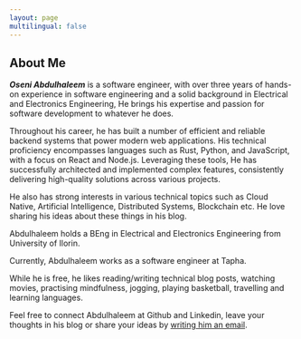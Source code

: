 ```yaml
---
layout: page
multilingual: false
---
```


## About Me

**_Oseni Abdulhaleem_** is a software engineer, with over three years of hands-on experience in software engineering and a solid background in Electrical and Electronics Engineering, He brings his expertise and passion for software development to whatever he does.

Throughout his career, he has built a number of efficient and reliable backend systems that power modern web applications. His technical proficiency encompasses languages such as Rust, Python, and JavaScript, with a focus on React and Node.js. Leveraging these tools, He has successfully architected and implemented complex features, consistently delivering high-quality solutions across various projects.

He also has strong interests in various technical topics such as Cloud Native, Artificial Intelligence, Distributed Systems, Blockchain etc. He love sharing his ideas about these things in his blog.

Abdulhaleem holds a BEng in Electrical and Electronics Engineering from University of Ilorin.

Currently, Abdulhaleem works as a software engineer at Tapha.

While he is free, he likes reading/writing technical blog posts, watching movies, practising mindfulness, jogging, playing basketball, travelling and learning languages.

Feel free to connect Abdulhaleem at Github and Linkedin, leave your thoughts in his blog or share your ideas by [writing him an email](mailto:oseniabdulhaleem[at]gmail.com).
